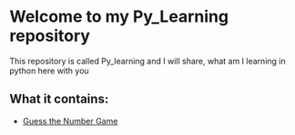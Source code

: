 # Welcome to my Py_Learning repository

This repository is called Py_learning and I will share, what am I learning in python here with you  
## What it contains:
* [Guess the Number Game](https://github.com/nuchyobitva/Py_Learning/tree/main/ezcodes)
